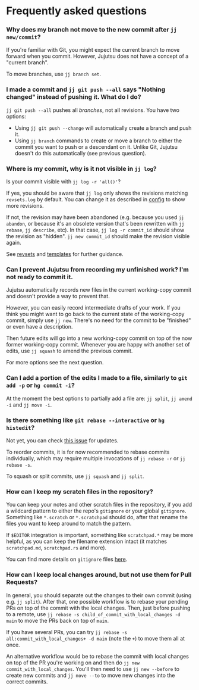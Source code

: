 # Frequently asked questions

### Why does my branch not move to the new commit after `jj new/commit`?

If you're familiar with Git, you might expect the current branch to move forward
when you commit. However, Jujutsu does not have a concept of a "current branch".

To move branches, use `jj branch set`.

### I made a commit and `jj git push --all` says "Nothing changed" instead of pushing it. What do I do?

`jj git push --all` pushes all _branches_, not all revisions. You have two
options:

- Using `jj git push --change` will automatically create a branch and push it.
- Using `jj branch` commands to create or move a branch to either the commit you
  want to push or a descendant on it. Unlike Git, Jujutsu doesn't do this
  automatically (see previous question).

### Where is my commit, why is it not visible in `jj log`?

Is your commit visible with `jj log -r 'all()'`?

If yes, you should be aware that `jj log` only shows the revisions matching
`revsets.log` by default. You can change it as described in [config] to show
more revisions.

If not, the revision may have been abandoned (e.g. because you used
`jj abandon`, or because it's an obsolete version that's been rewritten with
`jj rebase`, `jj describe`, etc). In that case, `jj log -r commit_id` should
show the revision as "hidden". `jj new commit_id` should make the revision
visible again.

See [revsets] and [templates] for further guidance.

### Can I prevent Jujutsu from recording my unfinished work? I'm not ready to commit it.

Jujutsu automatically records new files in the current working-copy commit and
doesn't provide a way to prevent that.

However, you can easily record intermediate drafts of your work. If you think
you might want to go back to the current state of the working-copy commit,
simply use `jj new`. There's no need for the commit to be "finished" or even
have a description.

Then future edits will go into a new working-copy commit on top of the now
former working-copy commit. Whenever you are happy with another set of edits,
use `jj squash` to amend the previous commit.

For more options see the next question.

### Can I add a portion of the edits I made to a file, similarly to `git add -p` or `hg commit -i`?

At the moment the best options to partially add a file are: `jj split`,
`jj amend -i` and `jj move -i`.

### Is there something like `git rebase --interactive` or `hg histedit`?

Not yet, you can check [this issue] for updates.

To reorder commits, it is for now recommended to rebase commits individually,
which may require multiple invocations of `jj rebase -r` or `jj rebase -s`.

To squash or split commits, use `jj squash` and `jj split`.

### How can I keep my scratch files in the repository?

You can keep your notes and other scratch files in the repository, if you add a
wildcard pattern to either the repo's `gitignore` or your global `gitignore`.
Something like `*.scratch` or `*.scratchpad` should do, after that rename the
files you want to keep around to match the pattern.

If `$EDITOR` integration is important, something like `scratchpad.*` may be more
helpful, as you can keep the filename extension intact (it matches
`scratchpad.md`, `scratchpad.rs` and more).

You can find more details on `gitignore` files [here][gitignore].

### How can I keep local changes around, but not use them for Pull Requests?

In general, you should separate out the changes to their own commit (using e.g.
`jj split`). After that, one possible workflow is to rebase your pending PRs on
top of the commit with the local changes. Then, just before pushing to a remote,
use `jj rebase -s child_of_commit_with_local_changes -d main` to move the PRs
back on top of `main`.

If you have several PRs, you can try
`jj rebase -s all:commit_with_local_changes+ -d main` (note the `+`) to move
them all at once.

An alternative workflow would be to rebase the commit with local changes on top
of the PR you're working on and then do `jj new commit_with_local_changes`.
You'll then need to use `jj new --before` to create new commits and
`jj move --to` to move new changes into the correct commits.

[config]: ./config.md
[gitignore]: https://git-scm.com/docs/gitignore
[revsets]: ./revsets.md
[templates]: ./templates.md
[this issue]: https://github.com/martinvonz/jj/issues/1531
